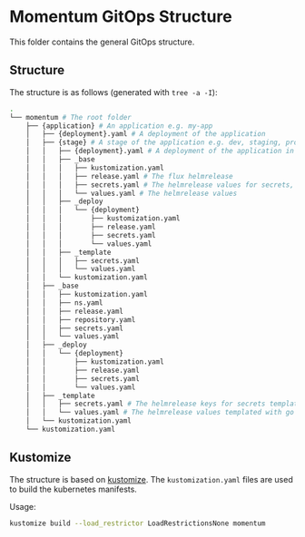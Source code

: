 # Momentum GitOps Structure

This folder contains the general GitOps structure.

## Structure

The structure is as follows (generated with `tree -a -I`):

```bash
.
└── momentum # The root folder
    ├── {application} # An application e.g. my-app
    │   ├── {deployment}.yaml # A deployment of the application
    │   ├── {stage} # A stage of the application e.g. dev, staging, prod
    │   │   ├── {deployment}.yaml # A deployment of the application in a stage
    │   │   ├── _base
    │   │   │   ├── kustomization.yaml
    │   │   │   ├── release.yaml # The flux helmrelease
    │   │   │   ├── secrets.yaml # The helmrelease values for secrets, encrypted with SOPS
    │   │   │   └── values.yaml # The helmrelease values
    │   │   ├── _deploy
    │   │   │   └── {deployment}
    │   │   │       ├── kustomization.yaml
    │   │   │       ├── release.yaml
    │   │   │       ├── secrets.yaml
    │   │   │       └── values.yaml
    │   │   ├── _template
    │   │   │   ├── secrets.yaml
    │   │   │   └── values.yaml
    │   │   └── kustomization.yaml
    │   ├── _base
    │   │   ├── kustomization.yaml
    │   │   ├── ns.yaml
    │   │   ├── release.yaml
    │   │   ├── repository.yaml
    │   │   ├── secrets.yaml
    │   │   └── values.yaml
    │   ├── _deploy
    │   │   └── {deployment}
    │   │       ├── kustomization.yaml
    │   │       ├── release.yaml
    │   │       ├── secrets.yaml
    │   │       └── values.yaml
    │   ├── _template
    │   │   ├── secrets.yaml # The helmrelease keys for secrets templated with go template
    │   │   └── values.yaml # The helmrelease values templated with go template
    │   └── kustomization.yaml
    └── kustomization.yaml
```

## Kustomize

The structure is based on [kustomize](https://kustomize.io/). The `kustomization.yaml` files are used to build the kubernetes manifests.

Usage:

```bash
kustomize build --load_restrictor LoadRestrictionsNone momentum
```
